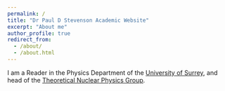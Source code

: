 ```yaml
---
permalink: /
title: "Dr Paul D Stevenson Academic Website"
excerpt: "About me"
author_profile: true
redirect_from: 
  - /about/
  - /about.html
---
```


I am a Reader in the Physics Department of the [University of Surrey](http://www.surrey.ac.uk), and head of the [Theoretical Nuclear Physics Group](https://www.surrey.ac.uk/theoretical-nuclear-physics-group).
